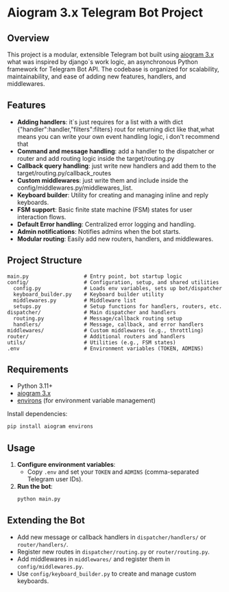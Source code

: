 # Aiogram 3.x Telegram Bot Project

## Overview

This project is a modular, extensible Telegram bot built using [aiogram 3.x](https://docs.aiogram.dev/en/latest/) what was inspired by django`s work logic, an asynchronous Python framework for Telegram Bot API. The codebase is organized for scalability, maintainability, and ease of adding new features, handlers, and middlewares.

## Features
- **Adding handlers**: it`s just requires for a list with a with dict {"handler":handler,"filters":filters} rout for returning dict like that,what means you can write your own event handling logic, i don't recommend that
- **Command and message handling**: add a handler to the dispatcher or router and add routing logic inside the target/routing.py
- **Callback query handling**: just write new handlers and add them to the target/routing.py/callback_routes
- **Custom middlewares**: just write them and include inside the config/middlewares.py/middlewares_list.
- **Keyboard builder**: Utility for creating and managing inline and reply keyboards.
- **FSM support**: Basic finite state machine (FSM) states for user interaction flows.
- **Default Error handling**: Centralized error logging and handling.
- **Admin notifications**: Notifies admins when the bot starts.
- **Modular routing**: Easily add new routers, handlers, and middlewares.

## Project Structure

```
main.py                  # Entry point, bot startup logic
config/                  # Configuration, setup, and shared utilities
  config.py              # Loads env variables, sets up bot/dispatcher
  keyboard_builder.py    # Keyboard builder utility
  middlewares.py         # Middleware list
  setups.py              # Setup functions for handlers, routers, etc.
dispatcher/              # Main dispatcher and handlers
  routing.py             # Message/callback routing setup
  handlers/              # Message, callback, and error handlers
middlewares/             # Custom middlewares (e.g., throttling)
router/                  # Additional routers and handlers
utils/                   # Utilities (e.g., FSM states)
.env                     # Environment variables (TOKEN, ADMINS)
```

## Requirements

- Python 3.11+
- [aiogram 3.x](https://docs.aiogram.dev/en/latest/)
- [environs](https://pypi.org/project/environs/) (for environment variable management)

Install dependencies:

```bash
pip install aiogram environs
```

## Usage

1. **Configure environment variables**:
   - Copy `.env` and set your `TOKEN` and `ADMINS` (comma-separated Telegram user IDs).
2. **Run the bot**:
   ```bash
   python main.py
   ```

## Extending the Bot

- Add new message or callback handlers in `dispatcher/handlers/` or `router/handlers/`.
- Register new routes in `dispatcher/routing.py` or `router/routing.py`.
- Add middlewares in `middlewares/` and register them in `config/middlewares.py`.
- Use `config/keyboard_builder.py` to create and manage custom keyboards.